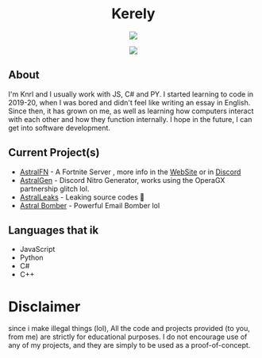 <div align="center">

# Kerely

[![](nololhttps://wakatime.com/badge/user/0ccf7ed5-30a2-486d-8ea4-6b0ca58cd9c9.svg)](https://wakatime.com/@0ccf7ed5-30a2-486d-8ea4-6b0ca58cd9c9)

[![](https://discord.c99.nl/widget/theme-3/1178442639918510161.png)](https://discord.c99.nl/widget/theme-3/1178442639918510161.png)
</div>

## About
I'm Knrl and I usually work with JS, C# and PY. I started learning to code in 2019-20, when I was bored and didn't feel like writing an essay in English. Since then, it has grown on me, as well as learning how computers interact with each other and how they function internally. I hope in the future, I can get into software development.

## Current Project(s)
* [AstralFN](https://github.com/TW-Knrl/Astralbackend) - A Fortnite Server , more info in the [WebSite](http://astralfn.ml) or in [Discord](https://dsc.gg/astralfn)
* [AstralGen](https://github.com/TW-Knrl/Astral-gen) - Discord Nitro Generator, works using the OperaGX partnership glitch lol.
* [AstralLeaks](https://github.com/AstralLeaks) - Leaking source codes :100:
* [Astral Bomber](https://github.com/TW-Knrl/Astral-Bomber) - Powerful Email Bomber lol

## Languages that ik
* JavaScript
* Python
* C#
* C++

# Disclaimer
since i make illegal things (lol), All the code and projects provided (to you, from me) are strictly for educational purposes. I do not encourage use of any of my projects, and they are simply to be used as a proof-of-concept.
